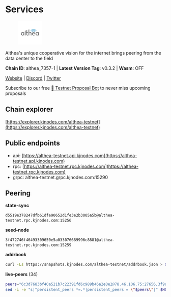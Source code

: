 # Services

<figure><img src="https://raw.githubusercontent.com/kj89/cosmos-images/main/logos/althea.png" alt=""><figcaption></figcaption></figure>

Althea's unique cooperative vision for the internet  brings peering from the data center to the field

**Chain ID**: althea_7357-1 | **Latest Version Tag**: v0.3.2 | **Wasm**: OFF

[Website](https://www.althea.net) | [Discord](https://discord.gg/ZTKWfpDs) | [Twitter](https://twitter.com/altheanetwork)



Subscribe to our free [🤖 Testnet Proposal Bot](https://t.me/kjnodes_testnet_proposal_bot) to never miss upcoming proposals


## Chain explorer
[https://explorer.kjnodes.com/althea-testnet](https://explorer.kjnodes.com/althea-testnet)

## Public endpoints

* api: [https://althea-testnet.api.kjnodes.com](https://althea-testnet.api.kjnodes.com)
* rpc: [https://althea-testnet.rpc.kjnodes.com](https://althea-testnet.rpc.kjnodes.com)
* grpc: althea-testnet.grpc.kjnodes.com:15290

## Peering

**state-sync**

```text
d5519e378247dfb61dfe90652d1fe3e2b3005a5b@althea-testnet.rpc.kjnodes.com:15256
```

**seed-node**

```text
3f472746f46493309650e5a033076689996c8881@althea-testnet.rpc.kjnodes.com:15259
```

**addrbook**
```bash
curl -Ls https://snapshots.kjnodes.com/althea-testnet/addrbook.json > $HOME/.althea/config/addrbook.json
```

**live-peers** (34)
```bash
peers="6c3d7683bf40a521b7c22391fd6c989b46a2e0e2@78.46.106.75:27656,3f9a20277d68b7fe52efbe84dad231af472d0190@162.55.235.69:29656,695f6de1a39a5f189015a50ef5f9df144a76b4d8@65.108.233.102:36656,a3ac64c5c84817f3694a866298399e6ad71ff26c@65.21.53.39:26656,8cd0cf98fa86c01796b07d230aa5261e06b1b37d@95.217.206.246:26656,c7b642db1e41d4136d3fd36a6a505a3bcc504a2f@34.73.112.90:26656,c1c28d02ef687f2d80b8e4540d9297835e75b6f0@139.59.67.156:26656,a1c05be605625e7fd3af6b9e5c84937a48482be5@35.201.194.177:26656,d5519e378247dfb61dfe90652d1fe3e2b3005a5b@65.109.68.190:52656,17edf24237b1c2b5b196d344761f964407d05862@65.108.233.109:12456,04917b5810df2a380c1b18d83f577f1aba550818@222.106.187.14:53300,1d9a103d1e24c590bdfb577537eddd19a322f886@65.109.92.240:17886,70caf9545f6fd67f2561964b0a69bf36ba6f81d4@5.161.205.63:26656,019988ce47565ad683b7675216e8fbcb171b841c@107.155.125.170:26656,c831cd6ac278ab971eca94dda0c29191e8f39036@138.201.135.123:26656,76932bbeb29836c6405329c21358d051ef6e33a3@65.109.65.163:21856,0d4220d2bbda711183a8db6f45c26b1541fa0d6a@65.109.116.204:21856,0037b2dc30933fa5c027a83be39f0061253ff83b@5.189.157.140:26656,0aac1fc75b4a613f6bb7d15c6250350d478227a6@66.45.231.30:11144,698edcaf59b14f7bf50b681ef1ee3046fa062c77@65.109.92.235:11056,c1ad743c152d67dea9df71e3de2024cddd57c0cb@31.220.84.183:26656,c215cf295b05c1338fdf5070a7b2abde873f5a88@95.217.40.230:26656,18643335ebbf1119ef5da9bbb2b65ce651a47ef1@5.9.106.214:26676,4ff3241de49fa01129b3fe38b3aeefc699f07cc7@58.186.173.215:26656,27dc32e6a756ccb04ca4e1395008f18f5efeaf8e@162.55.1.2:31656,26e70e13195b0d04cda0fca1f7b16b8746a620ed@65.109.28.226:26656,ba247bdf826a9636a8276d6a00d8004755f6bb18@162.19.238.210:26656,fd54b3d5e49c047dae61ca3a8e430f500eab783c@65.109.92.148:26656,bcec1c0df99526be43efa248491b87e8a2374ebe@94.130.26.9:26956,975393744d620d9dcb8dfd21c0282a6285766523@176.57.184.215:26656,96320aaab7794933fddbc2bb101e54b8697c58e7@141.95.65.26:26656,c6e1ed7117cd56036cc51835945d155e9c474c01@144.76.17.123:26656,90d692d481c1c4739ba8a7045b5552fa8d410901@88.99.164.158:17886,937dcf8c45b7c64e5188a7036427f2ce86383035@95.165.89.222:24126"
sed -i -e "s|^persistent_peers *=.*|persistent_peers = \"$peers\"|" $HOME/.althea/config/config.toml
```
